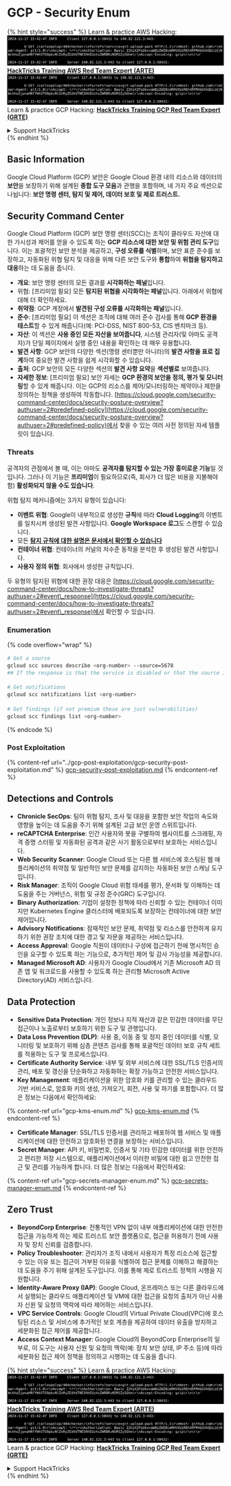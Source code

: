 # GCP - Security Enum

{% hint style="success" %}
Learn & practice AWS Hacking:<img src="../../../.gitbook/assets/image (1).png" alt="" data-size="line">[**HackTricks Training AWS Red Team Expert (ARTE)**](https://training.hacktricks.xyz/courses/arte)<img src="../../../.gitbook/assets/image (1).png" alt="" data-size="line">\
Learn & practice GCP Hacking: <img src="../../../.gitbook/assets/image (2).png" alt="" data-size="line">[**HackTricks Training GCP Red Team Expert (GRTE)**<img src="../../../.gitbook/assets/image (2).png" alt="" data-size="line">](https://training.hacktricks.xyz/courses/grte)

<details>

<summary>Support HackTricks</summary>

* Check the [**subscription plans**](https://github.com/sponsors/carlospolop)!
* **Join the** 💬 [**Discord group**](https://discord.gg/hRep4RUj7f) or the [**telegram group**](https://t.me/peass) or **follow** us on **Twitter** 🐦 [**@hacktricks\_live**](https://twitter.com/hacktricks\_live)**.**
* **Share hacking tricks by submitting PRs to the** [**HackTricks**](https://github.com/carlospolop/hacktricks) and [**HackTricks Cloud**](https://github.com/carlospolop/hacktricks-cloud) github repos.

</details>
{% endhint %}

## Basic Information

Google Cloud Platform (GCP) 보안은 Google Cloud 환경 내의 리소스와 데이터의 **보안**을 보장하기 위해 설계된 **종합 도구 모음**과 관행을 포함하며, 네 가지 주요 섹션으로 나뉩니다: **보안 명령 센터, 탐지 및 제어, 데이터 보호 및 제로 트러스트.**

## **Security Command Center**

Google Cloud Platform (GCP) 보안 명령 센터(SCC)는 조직이 클라우드 자산에 대한 가시성과 제어를 얻을 수 있도록 하는 **GCP 리소스에 대한 보안 및 위험 관리 도구**입니다. 이는 포괄적인 보안 분석을 제공하고, **구성 오류를 식별**하며, 보안 표준 준수를 보장하고, 자동화된 위협 탐지 및 대응을 위해 다른 보안 도구와 **통합**하여 **위협을 탐지하고 대응**하는 데 도움을 줍니다.

* **개요**: 보안 명령 센터의 모든 결과를 **시각화하는 패널**입니다.
* 위협: \[프리미엄 필요] 모든 **탐지된 위협을 시각화하는 패널**입니다. 아래에서 위협에 대해 더 확인하세요.
* **취약점**: GCP 계정에서 **발견된 구성 오류를 시각화하는 패널**입니다.
* **준수**: \[프리미엄 필요] 이 섹션은 조직에 대해 여러 준수 검사를 통해 **GCP 환경을 테스트**할 수 있게 해줍니다(예: PCI-DSS, NIST 800-53, CIS 벤치마크 등).
* **자산**: 이 섹션은 **사용 중인 모든 자산을 보여줍니다**, 시스템 관리자(및 아마도 공격자)가 단일 페이지에서 실행 중인 내용을 확인하는 데 매우 유용합니다.
* **발견 사항**: GCP 보안의 다양한 섹션(명령 센터뿐만 아니라)의 **발견 사항을 표로 집계**하여 중요한 발견 사항을 쉽게 시각화할 수 있습니다.
* **출처**: GCP 보안의 모든 다양한 섹션의 **발견 사항 요약**을 **섹션별로** 보여줍니다.
* **자세한 정보**: \[프리미엄 필요] 보안 자세는 **GCP 환경의 보안을 정의, 평가 및 모니터링**할 수 있게 해줍니다. 이는 GCP의 리소스를 제어/모니터링하는 제약이나 제한을 정의하는 정책을 생성하여 작동합니다. [https://cloud.google.com/security-command-center/docs/security-posture-overview?authuser=2#predefined-policy](https://cloud.google.com/security-command-center/docs/security-posture-overview?authuser=2#predefined-policy)에서 찾을 수 있는 여러 사전 정의된 자세 템플릿이 있습니다.

### **Threats**

공격자의 관점에서 볼 때, 이는 아마도 **공격자를 탐지할 수 있는 가장 흥미로운 기능**일 것입니다. 그러나 이 기능은 **프리미엄**이 필요하므로(즉, 회사가 더 많은 비용을 지불해야 함) **활성화되지 않을 수도 있습니다**.

위협 탐지 메커니즘에는 3가지 유형이 있습니다:

* **이벤트 위협**: Google이 내부적으로 생성한 **규칙**에 따라 **Cloud Logging**의 이벤트를 일치시켜 생성된 발견 사항입니다. **Google Workspace 로그**도 스캔할 수 있습니다.
* 모든 [**탐지 규칙에 대한 설명은 문서에서 확인할 수 있습니다**](https://cloud.google.com/security-command-center/docs/concepts-event-threat-detection-overview?authuser=2#how\_works)
* **컨테이너 위협**: 컨테이너의 커널의 저수준 동작을 분석한 후 생성된 발견 사항입니다.
* **사용자 정의 위협**: 회사에서 생성한 규칙입니다.

두 유형의 탐지된 위협에 대한 권장 대응은 [https://cloud.google.com/security-command-center/docs/how-to-investigate-threats?authuser=2#event\_response](https://cloud.google.com/security-command-center/docs/how-to-investigate-threats?authuser=2#event\_response)에서 확인할 수 있습니다.

### Enumeration

{% code overflow="wrap" %}
```bash
# Get a source
gcloud scc sources describe <org-number> --source=5678
## If the response is that the service is disabled or that the source is not found, then, it isn't enabled

# Get notifications
gcloud scc notifications list <org-number>

# Get findings (if not premium these are just vulnerabilities)
gcloud scc findings list <org-number>
```
{% endcode %}

### Post Exploitation

{% content-ref url="../gcp-post-exploitation/gcp-security-post-exploitation.md" %}
[gcp-security-post-exploitation.md](../gcp-post-exploitation/gcp-security-post-exploitation.md)
{% endcontent-ref %}

## Detections and Controls

* **Chronicle SecOps**: 팀이 위협 탐지, 조사 및 대응을 포함한 보안 작업의 속도와 영향을 높이는 데 도움을 주기 위해 설계된 고급 보안 운영 스위트입니다.
* **reCAPTCHA Enterprise**: 인간 사용자와 봇을 구별하여 웹사이트를 스크래핑, 자격 증명 스터핑 및 자동화된 공격과 같은 사기 활동으로부터 보호하는 서비스입니다.
* **Web Security Scanner**: Google Cloud 또는 다른 웹 서비스에 호스팅된 웹 애플리케이션의 취약점 및 일반적인 보안 문제를 감지하는 자동화된 보안 스캐닝 도구입니다.
* **Risk Manager**: 조직이 Google Cloud 위험 태세를 평가, 문서화 및 이해하는 데 도움을 주는 거버넌스, 위험 및 규정 준수(GRC) 도구입니다.
* **Binary Authorization**: 기업이 설정한 정책에 따라 신뢰할 수 있는 컨테이너 이미지만 Kubernetes Engine 클러스터에 배포되도록 보장하는 컨테이너에 대한 보안 제어입니다.
* **Advisory Notifications**: 잠재적인 보안 문제, 취약점 및 리소스를 안전하게 유지하기 위한 권장 조치에 대한 경고 및 자문을 제공하는 서비스입니다.
* **Access Approval**: Google 직원이 데이터나 구성에 접근하기 전에 명시적인 승인을 요구할 수 있도록 하는 기능으로, 추가적인 제어 및 감사 가능성을 제공합니다.
* **Managed Microsoft AD**: 사용자가 Google Cloud에서 기존 Microsoft AD 의존 앱 및 워크로드를 사용할 수 있도록 하는 관리형 Microsoft Active Directory(AD) 서비스입니다.

## Data Protection

* **Sensitive Data Protection**: 개인 정보나 지적 재산과 같은 민감한 데이터를 무단 접근이나 노출로부터 보호하기 위한 도구 및 관행입니다.
* **Data Loss Prevention (DLP)**: 사용 중, 이동 중 및 정지 중인 데이터를 식별, 모니터링 및 보호하기 위해 심층 콘텐츠 검사를 통해 포괄적인 데이터 보호 규칙 세트를 적용하는 도구 및 프로세스입니다.
* **Certificate Authority Service**: 내부 및 외부 서비스에 대한 SSL/TLS 인증서의 관리, 배포 및 갱신을 단순화하고 자동화하는 확장 가능하고 안전한 서비스입니다.
* **Key Management**: 애플리케이션을 위한 암호화 키를 관리할 수 있는 클라우드 기반 서비스로, 암호화 키의 생성, 가져오기, 회전, 사용 및 파기를 포함합니다. 더 많은 정보는 다음에서 확인하세요:

{% content-ref url="gcp-kms-enum.md" %}
[gcp-kms-enum.md](gcp-kms-enum.md)
{% endcontent-ref %}

* **Certificate Manager**: SSL/TLS 인증서를 관리하고 배포하여 웹 서비스 및 애플리케이션에 대한 안전하고 암호화된 연결을 보장하는 서비스입니다.
* **Secret Manager**: API 키, 비밀번호, 인증서 및 기타 민감한 데이터를 위한 안전하고 편리한 저장 시스템으로, 애플리케이션에서 이러한 비밀에 대한 쉽고 안전한 접근 및 관리를 가능하게 합니다. 더 많은 정보는 다음에서 확인하세요:

{% content-ref url="gcp-secrets-manager-enum.md" %}
[gcp-secrets-manager-enum.md](gcp-secrets-manager-enum.md)
{% endcontent-ref %}

## Zero Trust

* **BeyondCorp Enterprise**: 전통적인 VPN 없이 내부 애플리케이션에 대한 안전한 접근을 가능하게 하는 제로 트러스트 보안 플랫폼으로, 접근을 허용하기 전에 사용자 및 장치 신뢰를 검증합니다.
* **Policy Troubleshooter**: 관리자가 조직 내에서 사용자가 특정 리소스에 접근할 수 있는 이유 또는 접근이 거부된 이유를 식별하여 접근 문제를 이해하고 해결하는 데 도움을 주기 위해 설계된 도구입니다. 이를 통해 제로 트러스트 정책의 시행을 지원합니다.
* **Identity-Aware Proxy (IAP)**: Google Cloud, 온프레미스 또는 다른 클라우드에서 실행되는 클라우드 애플리케이션 및 VM에 대한 접근을 요청의 출처가 아닌 사용자 신원 및 요청의 맥락에 따라 제어하는 서비스입니다.
* **VPC Service Controls**: Google Cloud의 Virtual Private Cloud(VPC)에 호스팅된 리소스 및 서비스에 추가적인 보호 계층을 제공하여 데이터 유출을 방지하고 세분화된 접근 제어를 제공합니다.
* **Access Context Manager**: Google Cloud의 BeyondCorp Enterprise의 일부로, 이 도구는 사용자 신원 및 요청의 맥락(예: 장치 보안 상태, IP 주소 등)에 따라 세분화된 접근 제어 정책을 정의하고 시행하는 데 도움을 줍니다.

{% hint style="success" %}
Learn & practice AWS Hacking:<img src="../../../.gitbook/assets/image (1).png" alt="" data-size="line">[**HackTricks Training AWS Red Team Expert (ARTE)**](https://training.hacktricks.xyz/courses/arte)<img src="../../../.gitbook/assets/image (1).png" alt="" data-size="line">\
Learn & practice GCP Hacking: <img src="../../../.gitbook/assets/image (2).png" alt="" data-size="line">[**HackTricks Training GCP Red Team Expert (GRTE)**<img src="../../../.gitbook/assets/image (2).png" alt="" data-size="line">](https://training.hacktricks.xyz/courses/grte)

<details>

<summary>Support HackTricks</summary>

* Check the [**subscription plans**](https://github.com/sponsors/carlospolop)!
* **Join the** 💬 [**Discord group**](https://discord.gg/hRep4RUj7f) or the [**telegram group**](https://t.me/peass) or **follow** us on **Twitter** 🐦 [**@hacktricks\_live**](https://twitter.com/hacktricks\_live)**.**
* **Share hacking tricks by submitting PRs to the** [**HackTricks**](https://github.com/carlospolop/hacktricks) and [**HackTricks Cloud**](https://github.com/carlospolop/hacktricks-cloud) github repos.

</details>
{% endhint %}
